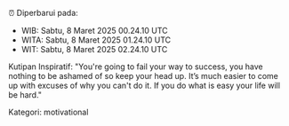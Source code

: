 ⏰ Diperbarui pada:
- WIB: Sabtu, 8 Maret 2025 00.24.10 UTC
- WITA: Sabtu, 8 Maret 2025 01.24.10 UTC
- WIT: Sabtu, 8 Maret 2025 02.24.10 UTC

Kutipan Inspiratif:
"You're going to fail your way to success, you have nothing to be ashamed of so keep your head up. It’s much easier to come up with excuses of why you can't do it. If you do what is easy your life will be hard."


Kategori: motivational

